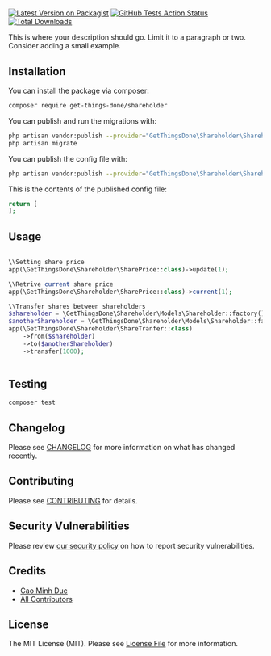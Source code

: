 # 

[![Latest Version on Packagist](https://img.shields.io/packagist/v/get-things-done/shareholder.svg?style=flat-square)](https://packagist.org/packages/get-things-done/shareholder)
[![GitHub Tests Action Status](https://img.shields.io/github/workflow/status/get-things-done/shareholder/run-tests?label=tests)](https://github.com/get-things-done/shareholder/actions?query=workflow%3Arun-tests+branch%3Amaster)
[![Total Downloads](https://img.shields.io/packagist/dt/get-things-done/shareholder.svg?style=flat-square)](https://packagist.org/packages/get-things-done/shareholder)


This is where your description should go. Limit it to a paragraph or two. Consider adding a small example.


## Installation

You can install the package via composer:

```bash
composer require get-things-done/shareholder
```

You can publish and run the migrations with:

```bash
php artisan vendor:publish --provider="GetThingsDone\Shareholder\ShareholderServiceProvider" --tag="migrations"
php artisan migrate
```

You can publish the config file with:
```bash
php artisan vendor:publish --provider="GetThingsDone\Shareholder\ShareholderServiceProvider" --tag="config"
```

This is the contents of the published config file:

```php
return [
];
```

## Usage

``` php

\\Setting share price
app(\GetThingsDone\Shareholder\SharePrice::class)->update(1);

\\Retrive current share price
app(\GetThingsDone\Shareholder\SharePrice::class)->current(1);

\\Transfer shares between shareholders
$shareholder = \GetThingsDone\Shareholder\Models\Shareholder::factory()->create();
$anotherShareholder = \GetThingsDone\Shareholder\Models\Shareholder::factory()->create();
app(\GetThingsDone\Shareholder\ShareTranfer::class)
    ->from($shareholder)
    ->to($anotherShareholder)
    ->transfer(1000);
    
```

## Testing

``` bash
composer test
```

## Changelog

Please see [CHANGELOG](CHANGELOG.md) for more information on what has changed recently.

## Contributing

Please see [CONTRIBUTING](.github/CONTRIBUTING.md) for details.

## Security Vulnerabilities

Please review [our security policy](../../security/policy) on how to report security vulnerabilities.

## Credits

- [Cao Minh Duc](https://github.com/cao-minh-duc)
- [All Contributors](../../contributors)

## License

The MIT License (MIT). Please see [License File](LICENSE.md) for more information.
